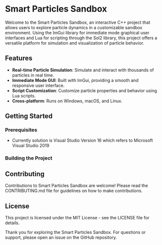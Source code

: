 # Smart Particles Sandbox

Welcome to the Smart Particles Sandbox, an interactive C++ project that allows users to explore particle dynamics in a customizable sandbox environment. Using the ImGui library for immediate mode graphical user interfaces and Lua for scripting through the Sol2 library, this project offers a versatile platform for simulation and visualization of particle behavior.

## Features

- **Real-time Particle Simulation**: Simulate and interact with thousands of particles in real time.
- **Immediate Mode GUI**: Built with ImGui, providing a smooth and responsive user interface.
- **Script Customization**: Customize particle properties and behavior using Lua scripts.
- **Cross-platform**: Runs on Windows, macOS, and Linux.

## Getting Started

### Prerequisites

- Currently solution is Visual Studio Version 16 which refers to Microsoft Visual Studio 2019

### Building the Project


## Contributing
Contributions to Smart Particles Sandbox are welcome! Please read the CONTRIBUTING.md file for guidelines on how to make contributions.

## License
This project is licensed under the MIT License - see the LICENSE file for details.


Thank you for exploring the Smart Particles Sandbox. For questions or support, please open an issue on the GitHub repository.